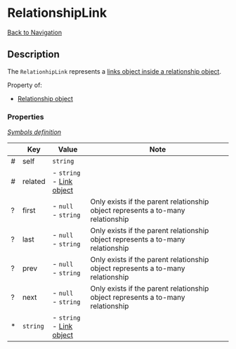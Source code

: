 # RelationshipLink
[Back to Navigation](README.md)

## Description

The `RelationhipLink` represents a [links object inside a relationship object](http://jsonapi.org/format/#document-resource-object-relationships).

Property of:
- [Relationship object](objects-relationship.md)

### Properties

_[Symbols definition](objects-introduction.md#symbols)_

|     | Key | Value | Note |
| --- | --- | ----- | ---- |
| #   | self | `string` | |
| #   | related | - `string`<br />- [Link object](objects-link.md) | |
| ?   | first | - `null`<br />- `string` | Only exists if the parent relationship object represents a to-many relationship |
| ?   | last | - `null`<br />- `string` | Only exists if the parent relationship object represents a to-many relationship |
| ?   | prev | - `null`<br />- `string` | Only exists if the parent relationship object represents a to-many relationship |
| ?   | next | - `null`<br />- `string` | Only exists if the parent relationship object represents a to-many relationship |
| *   | `string` | - `string`<br />- [Link object](objects-link.md) | |
